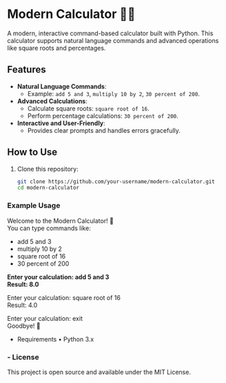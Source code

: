 # Modern Calculator 🧮🚀  

A modern, interactive command-based calculator built with Python. This calculator supports natural language commands and advanced operations like square roots and percentages.  

## Features  
- **Natural Language Commands**:  
  - Example: `add 5 and 3`, `multiply 10 by 2`, `30 percent of 200`.  
- **Advanced Calculations**:  
  - Calculate square roots: `square root of 16`.  
  - Perform percentage calculations: `30 percent of 200`.  
- **Interactive and User-Friendly**:  
  - Provides clear prompts and handles errors gracefully.  

## How to Use  
1. Clone this repository:  
   ```bash
   git clone https://github.com/your-username/modern-calculator.git
   cd modern-calculator


### Example Usage

Welcome to the Modern Calculator! 🚀  
You can type commands like:  
  - add 5 and 3  
  - multiply 10 by 2  
  - square root of 16  
  - 30 percent of 200  

**Enter your calculation: add 5 and 3  
Result: 8.0**

Enter your calculation: square root of 16  
Result: 4.0  

Enter your calculation: exit  
Goodbye! 👋  

- Requirements
	•	Python 3.x

### - License

This project is open source and available under the MIT License.
